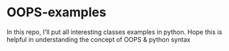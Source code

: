 # OOPS-examples
In this repo, I'll put all interesting classes examples in python. Hope this is helpful in understanding the concept of OOPS &amp; python syntax
